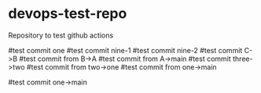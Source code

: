 # devops-test-repo

Repository to test github actions


#test commit one
#test commit nine-1
#test commit nine-2
#test commit C->B
#test commit from B->A
#test commit from A->main
#test commit three->two
#test commit from two->one
#test commit from one->main

#test commit one->main
